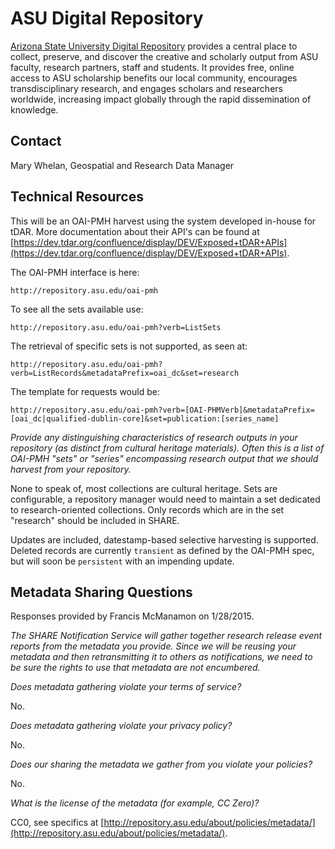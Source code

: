 ASU Digital Repository
====

[Arizona State University Digital Repository](http://repository.asu.edu) provides a central place to collect, preserve, and discover the creative and scholarly output from ASU faculty, research partners, staff and students. It provides free, online access to ASU scholarship benefits our local community, encourages transdisciplinary research, and engages scholars and researchers worldwide, increasing impact globally through the rapid dissemination of knowledge.

Contact
----

Mary Whelan, Geospatial and Research Data Manager

Technical Resources
----

This will be an OAI-PMH harvest using the system developed in-house for tDAR. More documentation about their API's can be found at [https://dev.tdar.org/confluence/display/DEV/Exposed+tDAR+APIs](https://dev.tdar.org/confluence/display/DEV/Exposed+tDAR+APIs).

The OAI-PMH interface is here:
 
    http://repository.asu.edu/oai-pmh

To see all the sets available use:

    http://repository.asu.edu/oai-pmh?verb=ListSets

The retrieval of specific sets is not supported, as seen at:

    http://repository.asu.edu/oai-pmh?verb=ListRecords&metadataPrefix=oai_dc&set=research

The template for requests would be:

    http://repository.asu.edu/oai-pmh?verb=[OAI-PHMVerb]&metadataPrefix=[oai_dc|qualified-dublin-core]&set=publication:[series_name]
 
_Provide any distinguishing characteristics of research outputs in your repository (as distinct from cultural heritage materials). Often this is a list of OAI-PMH "sets" or "series" encompassing research output that we should harvest from your repository._

None to speak of, most collections are cultural heritage. Sets are configurable, a repository manager would need to maintain a set dedicated to research-oriented collections. Only records which are in the set "research" should be included in SHARE.

Updates are included, datestamp-based selective harvesting is supported. Deleted records are currently ```transient``` as defined by the OAI-PMH spec, but will soon be ```persistent``` with an impending update.

Metadata Sharing Questions
----

Responses provided by Francis McManamon on 1/28/2015.

_The SHARE Notification Service will gather together research release event reports from the metadata you provide. Since we will be reusing your metadata and then retransmitting it to others as notifications, we need to be sure the rights to use that metadata are not encumbered._

_Does metadata gathering violate your terms of service?_

No.

_Does metadata gathering violate your privacy policy?_

No.

_Does our sharing the metadata we gather from you violate your policies?_

No.

_What is the license of the metadata (for example, CC Zero)?_

CC0, see specifics at [http://repository.asu.edu/about/policies/metadata/](http://repository.asu.edu/about/policies/metadata/).

